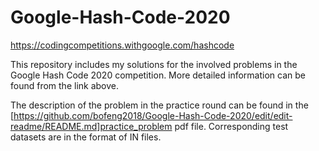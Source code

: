 # Google-Hash-Code-2020
https://codingcompetitions.withgoogle.com/hashcode

This repository includes my solutions for the involved problems in the Google Hash Code 2020 competition. More detailed information can be found from the link above.

The description of the problem in the practice round can be found in the [https://github.com/bofeng2018/Google-Hash-Code-2020/edit/edit-readme/README.md]practice_problem pdf file. Corresponding test datasets are in the format of IN files.
